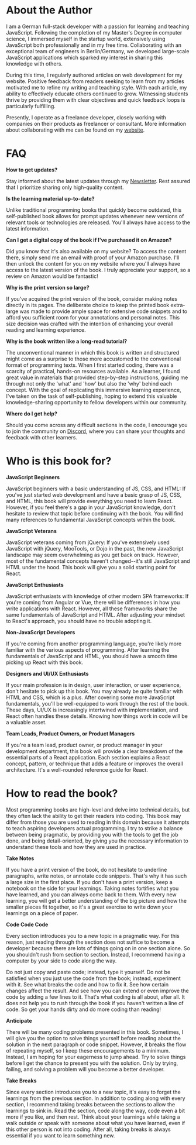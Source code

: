 # About the Author

I am a German full-stack developer with a passion for learning and teaching JavaScript. Following the completion of my Master's Degree in computer science, I immersed myself in the startup world, extensively using JavaScript both professionally and in my free time. Collaborating with an exceptional team of engineers in Berlin/Germany, we developed large-scale JavaScript applications which sparked my interest in sharing this knowledge with others.

During this time, I regularly authored articles on web development for my website. Positive feedback from readers seeking to learn from my articles motivated me to refine my writing and teaching style. With each article, my ability to effectively educate others continued to grow. Witnessing students thrive by providing them with clear objectives and quick feedback loops is particularly fulfilling.

Presently, I operate as a freelance developer, closely working with companies on their products as freelancer or consultant. More information about collaborating with me can be found on my [website](https://www.robinwieruch.de/).

# FAQ

**How to get updates?**

Stay informed about the latest updates through my [Newsletter](https://rwieruch.substack.com/). Rest assured that I prioritize sharing only high-quality content.

**Is the learning material up-to-date?**

Unlike traditional programming books that quickly become outdated, this self-published book allows for prompt updates whenever new versions of relevant tools or technologies are released. You'll always have access to the latest information.

**Can I get a digital copy of the book if I've purchased it on Amazon?**

Did you know that it's also available on my website? To access the content there, simply send me an email with proof of your Amazon purchase. I'll then unlock the content for you on my website where you'll always have access to the latest version of the book. I truly appreciate your support, so a review on Amazon would be fantastic!

**Why is the print version so large?**

If you've acquired the print version of the book, consider making notes directly in its pages. The deliberate choice to keep the printed book extra-large was made to provide ample space for extensive code snippets and to afford you sufficient room for your annotations and personal notes. This size decision was crafted with the intention of enhancing your overall reading and learning experience.

**Why is the book written like a long-read tutorial?**

The unconventional manner in which this book is written and structured might come as a surprise to those more accustomed to the conventional format of programming texts. When I first started coding, there was a scarcity of practical, hands-on resources available. As a learner, I found great value in materials that provided step-by-step instructions, guiding me through not only the 'what' and 'how' but also the 'why' behind each concept. With the goal of replicating this immersive learning experience, I've taken on the task of self-publishing, hoping to extend this valuable knowledge-sharing opportunity to fellow developers within our community.

**Where do I get help?**

Should you come across any difficult sections in the code, I encourage you to join the community on [Discord](https://discord.gg/ssE5VMSPkV), where you can share your thoughts and feedback with other learners.

# Who is this book for?

**JavaScript Beginners**

JavaScript beginners with a basic understanding of JS, CSS, and HTML: If you've just started web development and have a basic grasp of JS, CSS, and HTML, this book will provide everything you need to learn React. However, if you feel there's a gap in your JavaScript knowledge, don't hesitate to review that topic before continuing with the book. You will find many references to fundamental JavaScript concepts within the book.

**JavaScript Veterans**

JavaScript veterans coming from jQuery: If you've extensively used JavaScript with jQuery, MooTools, or Dojo in the past, the new JavaScript landscape may seem overwhelming as you get back on track. However, most of the fundamental concepts haven't changed--it's still JavaScript and HTML under the hood. This book will give you a solid starting point for React.

**JavaScript Enthusiasts**

JavaScript enthusiasts with knowledge of other modern SPA frameworks: If you're coming from Angular or Vue, there will be differences in how you write applications with React. However, all these frameworks share the same fundamentals of JavaScript and HTML. After adjusting your mindset to React's approach, you should have no trouble adopting it.

**Non-JavaScript Developers**

If you're coming from another programming language, you're likely more familiar with the various aspects of programming. After learning the fundamentals of JavaScript and HTML, you should have a smooth time picking up React with this book.

**Designers and UI/UX Enthusiasts**

If your main profession is in design, user interaction, or user experience, don't hesitate to pick up this book. You may already be quite familiar with HTML and CSS, which is a plus. After covering some more JavaScript fundamentals, you'll be well-equipped to work through the rest of the book. These days, UI/UX is increasingly intertwined with implementation, and React often handles these details. Knowing how things work in code will be a valuable asset.

**Team Leads, Product Owners, or Product Managers**

If you're a team lead, product owner, or product manager in your development department, this book will provide a clear breakdown of the essential parts of a React application. Each section explains a React concept, pattern, or technique that adds a feature or improves the overall architecture. It's a well-rounded reference guide for React.

# How to read the book?

Most programming books are high-level and delve into technical details, but they often lack the ability to get their readers into coding. This book may differ from those you are used to reading in this domain because it attempts to teach aspiring developers actual programming. I try to strike a balance between being pragmatic, by providing you with the tools to get the job done, and being detail-oriented, by giving you the necessary information to understand these tools and how they are used in practice.

**Take Notes**

If you have a print version of the book, do not hesitate to underline paragraphs, write notes, or annotate code snippets. That's why it has such a large size in the first place. If you don't have a print version, keep a notebook on the side for your learnings. Taking notes fortifies what you have learned, and you can always come back to them. With every new learning, you will get a better understanding of the big picture and how the smaller pieces fit together, so it's a great exercise to write down your learnings on a piece of paper.

**Code Code Code**

Every section introduces you to a new topic in a pragmatic way. For this reason, just reading through the section does not suffice to become a developer because there are lots of things going on in one section alone. So you shouldn't rush from section to section. Instead, I recommend having a computer by your side to code along the way.

Do not just copy and paste code; instead, type it yourself. Do not be satisfied when you just use the code from the book; instead, experiment with it. See what breaks the code and how to fix it. See how certain changes affect the result. And see how you can extend or even improve the code by adding a few lines to it. That's what coding is all about, after all. It does not help you to rush through the book if you haven't written a line of code. So get your hands dirty and do more coding than reading!

**Anticipate**

There will be many coding problems presented in this book. Sometimes, I will give you the option to solve things yourself before reading about the solution in the next paragraph or code snippet. However, it breaks the flow of repeating myself, so I keep these encouragements to a minimum. Instead, I am hoping for your eagerness to jump ahead. Try to solve things before I get the chance to present you with the solution. Only by trying, failing, and solving a problem will you become a better developer.

**Take Breaks**

Since every section introduces you to a new topic, it's easy to forget the learnings from the previous section. In addition to coding along with every section, I recommend taking breaks between the sections to allow the learnings to sink in. Read the section, code along the way, code even a bit more if you like, and then rest. Think about your learnings while taking a walk outside or speak with someone about what you have learned, even if this other person is not into coding. After all, taking breaks is always essential if you want to learn something new.
